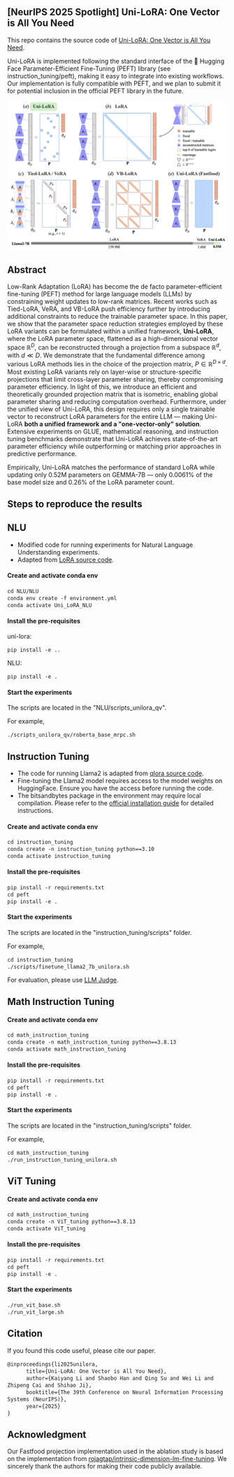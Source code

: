 ##  [NeurIPS 2025 Spotlight] Uni-LoRA: One Vector is All You Need

This repo contains the source code of [Uni-LoRA: One Vector is All You Need](https://arxiv.org/abs/2506.00799).

Uni-LoRA is implemented following the standard interface of the 🤗 Hugging Face Parameter-Efficient Fine-Tuning (PEFT) library (see instruction_tuning/peft), making it easy to integrate into existing workflows. Our implementation is fully compatible with PEFT, and we plan to submit it for potential inclusion in the official PEFT library in the future.

 
<p align="center">
<img src="./uni-lora.jpg" alt="Uni-LoRA Architecture" width="850"/>
</p>

## Abstract
Low-Rank Adaptation (LoRA) has become the de facto parameter-efficient fine-tuning (PEFT) method for large language models (LLMs) by constraining weight updates to low-rank matrices. Recent works such as Tied-LoRA, VeRA, and VB-LoRA push efficiency further by introducing additional constraints to reduce the trainable parameter space. In this paper, we show that the parameter space reduction strategies employed by these LoRA variants can be formulated within a unified framework, **Uni-LoRA**, where the LoRA parameter space, flattened as a high-dimensional vector space $\mathbb{R}^{D}$, can be reconstructed through a projection from a subspace $\mathbb{R}^{d}$, with $d\ll D$. We demonstrate that the fundamental difference among various LoRA methods lies in the choice of the projection matrix, $P \in \mathbb{R}^{D\times d}$. Most existing LoRA variants rely on layer-wise or structure-specific projections that limit cross-layer parameter sharing, thereby compromising parameter efficiency. In light of this, we introduce an efficient and theoretically grounded projection matrix that is isometric, enabling global parameter sharing and reducing computation overhead. Furthermore, under the unified view of Uni-LoRA, this design requires only a single trainable vector to reconstruct LoRA parameters for the entire LLM — making Uni-LoRA **both a unified framework and a "one-vector-only" solution**. Extensive experiments on GLUE, mathematical reasoning, and instruction tuning benchmarks demonstrate that Uni-LoRA achieves state-of-the-art parameter efficiency while outperforming or matching prior approaches in predictive performance.

<!---!**Uni-LoRA**  introduces a fixed, sparse, and isometric projection matrix $\mathbf{P}^{(D × d)}$, where $d<<D$ and each row contains exactly one nonzero entry. By multiplying $\mathbf{P}$ with a compact trainable vector $\theta_d$ (length $d$), Uni-LoRA reconstructs the full LoRA parameter $\theta_D$ (length $D$), enabling efficient fine-tuning with minimal trainable parameters and no architectural modifications.--->

Empirically, Uni-LoRA matches the performance of standard LoRA while updating only 0.52M parameters on GEMMA-7B — only 0.0061% of the base model size and 0.26% of the LoRA parameter count. 

## Steps to reproduce the results

## NLU
- Modified code for running experiments for Natural Language Understanding experiments.
- Adapted from [LoRA source code](https://github.com/microsoft/LoRA).
#### Create and activate conda env
```console
cd NLU/NLU
conda env create -f environment.yml
conda activate Uni_LoRA_NLU
```
#### Install the pre-requisites
uni-lora:
```console
pip install -e ..
```
NLU:
```console
pip install -e .
```
#### Start the experiments
The scripts are located in the "NLU/scripts_unilora_qv".

For example,
```console
./scripts_unilora_qv/roberta_base_mrpc.sh
```


## Instruction Tuning

- The code for running Llama2 is adapted from [qlora source code](https://github.com/artidoro/qlora).
- Fine-tuning the Llama2 model requires access to the model weights on HuggingFace. Ensure you have the access before running the code.
- The bitsandbytes package in the environment may require local compilation. Please refer to the [official installation guide](https://github.com/bitsandbytes-foundation/bitsandbytes/blob/main/docs/source/installation.mdx) for detailed instructions.

#### Create and activate conda env
```console
cd instruction_tuning
conda create -n instruction_tuning python==3.10
conda activate instruction_tuning
```

#### Install the pre-requisites
```console
pip install -r requirements.txt
cd peft
pip install -e .
```

#### Start the experiments
The scripts are located in the "instruction_tuning/scripts" folder.

For example,
```console
cd instruction_tuning
./scripts/finetune_llama2_7b_unilora.sh
```

For evaluation, please use [LLM Judge](https://github.com/lm-sys/FastChat/tree/main/fastchat/llm_judge).

## Math Instruction Tuning
#### Create and activate conda env
```console
cd math_instruction_tuning
conda create -n math_instruction_tuning python==3.8.13
conda activate math_instruction_tuning
```

#### Install the pre-requisites
```console
pip install -r requirements.txt
cd peft
pip install -e .
```

#### Start the experiments
The scripts are located in the "instruction_tuning/scripts" folder.

For example,
```console
cd math_instruction_tuning
./run_instruction_tuning_unilora.sh
```


## ViT Tuning
#### Create and activate conda env
```console
cd math_instruction_tuning
conda create -n ViT_tuning python==3.8.13
conda activate ViT_tuning
```

#### Install the pre-requisites
```console
pip install -r requirements.txt
cd peft
pip install -e .
```

#### Start the experiments
```console
./run_vit_base.sh
./run_vit_large.sh
```

## Citation
If you found this code useful, please cite our paper.

```  
@inproceedings{li2025unilora,
      title={Uni-LoRA: One Vector is All You Need}, 
      author={Kaiyang Li and Shaobo Han and Qing Su and Wei Li and Zhipeng Cai and Shihao Ji},
      booktitle={The 39th Conference on Neural Information Processing Systems (NeurIPS)},
      year={2025}
}
```  

## Acknowledgment
Our Fastfood projection implementation used in the ablation study is based on the implementation from [rojagtap/intrinsic-dimension-lm-fine-tuning](https://github.com/rojagtap/intrinsic-dimension-lm-fine-tuning). We sincerely thank the authors for making their code publicly available.
